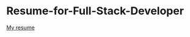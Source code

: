 # Resume-for-Full-Stack-Developer

[My resume](https://github.com/IgorSokolyanskyy/Resume-for-Full-Stack-Developer/blob/master/Igor%20Sokolyanskyy%20Full-Stack%20Developer.pdf)
